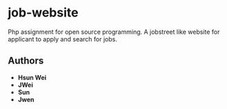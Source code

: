 # job-website

Php assignment for open source programming. A jobstreet like website for applicant to apply and search for jobs.

## Authors

* **Hsun Wei**
* **JWei**
* **Sun**
* **Jwen**
